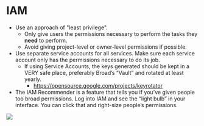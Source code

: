 # IAM

* Use an approach of "least privilege".
  * Only give users the permissions necessary to perform the tasks they **need** to perform.
  * Avoid giving project-level or owner-level permissions if possible.
* Use separate service accounts for all services. Make sure each service account only has the permissions necessary to do its job.
  * If using Service Accounts, the keys generated should be kept in a VERY safe place, preferably Broad’s “Vault” and rotated at least yearly.
    * https://opensource.google.com/projects/keyrotator
* The IAM Recommender is a feature that tells you if you’ve given people too broad permissions. Log into IAM and see the “light bulb” in your interface. You can click that and right-size people’s permissions.

![](https://lh4.googleusercontent.com/jHdPCTzEcLCL8hGNOcDty6LXjJVyekF1FV-UlH4vG8AprmUkb7JMXFErdNmYVozD8Nkltx8j7BfrBf65bgH3tytA15jyTS14HQv5aqGrkwumHzwWfcgXPritJBexWEElefwOmw7Z)

